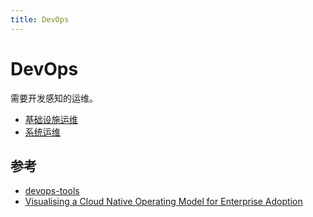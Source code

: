 ```yaml
---
title: DevOps
---
```


# DevOps

需要开发感知的运维。

- [基础设施运维](./infra/README.md)
- [系统运维](../os/README.md)

## 参考

- [devops-tools](https://www.guru99.com/devops-tools.html)
- [Visualising a Cloud Native Operating Model for Enterprise Adoption](https://medium.com/@lachlan_white/b70cc5790d48)
